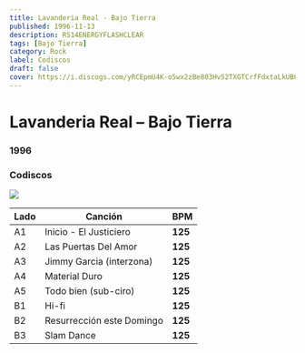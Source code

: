 ```yaml
---
title: Lavanderia Real - Bajo Tierra
published: 1996-11-13
description: RS14ENERGYFLASHCLEAR
tags: [Bajo Tierra]
category: Rock
label: Codiscos
draft: false
cover: https://i.discogs.com/yRCEpmU4K-o5wx2zBe803Hv52TXGTCrfFdxtaLkUBC4/rs:fit/g:sm/q:90/h:600/w:600/czM6Ly9kaXNjb2dz/LWRhdGFiYXNlLWlt/YWdlcy9SLTI3MTA3/MDc2LTE2ODQzMzU4/NDktMTc5Ni5qcGVn.jpeg
---
```


# Lavanderia Real – Bajo Tierra

### **1996**

### Codiscos

![](https://i.discogs.com/yRCEpmU4K-o5wx2zBe803Hv52TXGTCrfFdxtaLkUBC4/rs:fit/g:sm/q:90/h:600/w:600/czM6Ly9kaXNjb2dz/LWRhdGFiYXNlLWlt/YWdlcy9SLTI3MTA3/MDc2LTE2ODQzMzU4/NDktMTc5Ni5qcGVn.jpeg)

| Lado | Canción                   | BPM     |
| ---- | ------------------------- | ------- |
| A1   | Inicio - El Justiciero    | **125** |
| A2   | Las Puertas Del Amor      | **125** |
| A3   | Jimmy Garcia (interzona)  | **125** |
| A4   | Material Duro             | **125** |
| A5   | Todo bien (sub-ciro)      | **125** |
| B1   | Hi-fi                     | **125** |
| B2   | Resurrección este Domingo | **125** |
| B3   | Slam Dance                | **125** |
